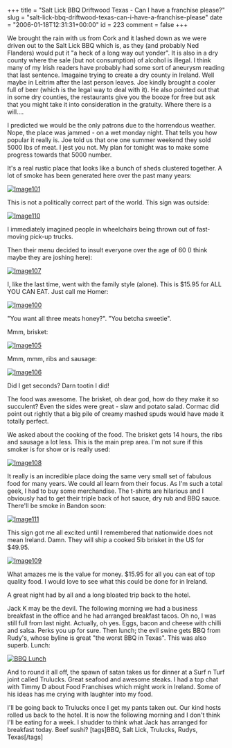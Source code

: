 +++
title = "Salt Lick BBQ Driftwood Texas - Can I have a franchise please?"
slug = "salt-lick-bbq-driftwood-texas-can-i-have-a-franchise-please"
date = "2006-01-18T12:31:31+00:00"
id = 223
comment = false
+++

We brought the rain with us from Cork and it lashed down as we were driven out to the Salt Lick BBQ which is, as they (and probably Ned Flanders) would put it "a heck of a long way out yonder". It is also in a dry county where the sale (but not consumption) of alcohol is illegal. I think many of my Irish readers have probably had some sort of aneurysm reading that last sentence. Imagaine trying to create a dry county in Ireland. Well maybe in Leitrim after the last person leaves.
Joe kindly brought a cooler full of beer (which is the legal way to deal with it). He also pointed out that in some dry counties, the restaurants give you the booze for free but ask that you might take it into consideration in the gratuity. Where there is a will....

I predicted we would be the only patrons due to the horrendous weather. Nope, the place was jammed - on a wet monday night. That tells you how popular it really is. Joe told us that one one summer weekend they sold 5000 lbs of meat. I jest you not. My plan for tonight was to make some progress towards that 5000 number.

It's a real rustic place that looks like a bunch of sheds clustered together. A lot of smoke has been generated here over the past many years:

[![Image101](http://static.flickr.com/42/87669323_8836e205d3_m.jpg)](http://www.flickr.com/photos/bandon1/87669323/ "Photo Sharing")

This is not a politically correct part of the world. This sign was outside:

[![Image110](http://static.flickr.com/43/87669777_dc520666b4_m.jpg)](http://www.flickr.com/photos/bandon1/87669777/ "Photo Sharing")

I immediately imagined people in wheelchairs being thrown out of fast-moving pick-up trucks.

Then their menu decided to insult everyone over the age of 60 (I think maybe they are joshing here):

[![Image107](http://static.flickr.com/41/87669774_8e9dd991af_m.jpg)](http://www.flickr.com/photos/bandon1/87669774/ "Photo Sharing")

I, like the last time, went with the family style (alone). This is $15.95 for ALL YOU CAN EAT. Just call me Homer:

[![Image100](http://static.flickr.com/43/87669322_a412cae823_m.jpg)](http://www.flickr.com/photos/bandon1/87669322/ "Photo Sharing")

"You want all three meats honey?". "You betcha sweetie".

Mmm, brisket:

[![Image105](http://static.flickr.com/41/87669327_90d1a235c5_m.jpg)](http://www.flickr.com/photos/bandon1/87669327/ "Photo Sharing")

Mmm, mmm, ribs and sausage:

[![Image106](http://static.flickr.com/37/87669773_fe99de5491_m.jpg)](http://www.flickr.com/photos/bandon1/87669773/ "Photo Sharing")

Did I get seconds? Darn tootin I did!

The food was awesome. The brisket, oh dear god, how do they make it so succulent? Even the sides were great - slaw and potato salad. Cormac did point out rightly that a big pile of creamy mashed spuds would have made it totally perfect.

We asked about the cooking of the food. The brisket gets 14 hours, the ribs and sausage a lot less. This is the main prep area. I'm not sure if this smoker is for show or is really used:

[![Image108](http://static.flickr.com/42/87669775_f1666a4b82_m.jpg)](http://www.flickr.com/photos/bandon1/87669775/ "Photo Sharing")

It really is an incredible place doing the same very small set of fabulous food for many years. We could all learn from their focus. As I'm such a total geek, I had to buy some merchandise. The t-shirts are hilarious and I obviously had to get their triple back of hot sauce, dry rub and BBQ sauce. There'll be smoke in Bandon soon:

[![Image111](http://static.flickr.com/36/87669783_fd92181a37_m.jpg)](http://www.flickr.com/photos/bandon1/87669783/ "Photo Sharing")

This sign got me all excited until I remembered that nationwide does not mean Ireland. Damn. They will ship a cooked 5lb brisket in the US for $49.95.

[![Image109](http://static.flickr.com/39/87669776_be8905de07_m.jpg)](http://www.flickr.com/photos/bandon1/87669776/ "Photo Sharing")

What amazes me is the value for money. $15.95 for all you can eat  of top quality food. I would love to see what this could be done for in Ireland.

A great night had by all and a long bloated trip back to the hotel.

Jack K may be the devil. The following morning we had a business breakfast in the office and he had arranged breakfast tacos. Oh no, I was still full from last night. Actually, oh yes. Eggs, bacon and cheese with chilli and salsa. Perks you up for sure. Then lunch; the evil swine gets BBQ from Rudy's, whose byline is great "the worst BBQ in Texas". This was also superb. Lunch:

[![BBQ Lunch](http://static.flickr.com/37/88068450_e3c41a7874_m.jpg)](http://www.flickr.com/photos/bandon1/88068450/ "Photo Sharing")

And to round it all off, the spawn of satan takes us for dinner at a Surf n Turf joint called Trulucks. Great seafood and awesome steaks. I had a top chat with Timmy D about Food Franchises which might work in Ireland. Some of his ideas has me crying with laughter into my food.

I'll be going back to Trulucks once I get my pants taken out. Our kind hosts rolled us back to the hotel. It is now the following morning and I don't think I'll be eating for a week. I shudder to think what Jack has arranged for breakfast today. Beef sushi?
[tags]BBQ, Salt Lick, Trulucks, Rudys, Texas[/tags]
